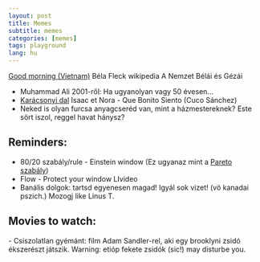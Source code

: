```yaml
---
layout: post
title: Memes
subtitle: memes
categories: [memes]
tags: playground
lang: hu
---
```


[Good morning (Vietnam)](https://youtu.be/s8z6cbThnQQ)
Béla Fleck wikipedia
A Nemzet Bélái és Gézái

 - Muhammad Ali 2001-ről: Ha ugyanolyan vagy 50 évesen...
 - [Karácsonyi dal](https://youtu.be/Nm3U9eHVm_s) Isaac et Nora - Que Bonito Siento (Cuco Sánchez)
 - Neked is olyan furcsa anyagcseréd van, mint a házmestereknek? Este sört iszol, reggel havat hánysz?

## Reminders:
 - 80/20 szabály/rule - Einstein window (Ez ugyanaz mint a [Pareto szabály](https://en.wikipedia.org/wiki/Pareto_principle)) 
 - Flow - Protect your window LIvideo
 - Banális dolgok: tartsd egyenesen magad! Igyál sok vizet! (vö kanadai pszich.) Mozogj like Linus T.

## Movies to watch:

<div class="alert alert-danger" role="alert">
 - Csiszolatlan gyémánt: film Adam Sandler-rel, aki egy brooklyni zsidó ékszerészt játszik. Warning: etióp fekete zsidók (sic!) may disturbe you.
</div>


